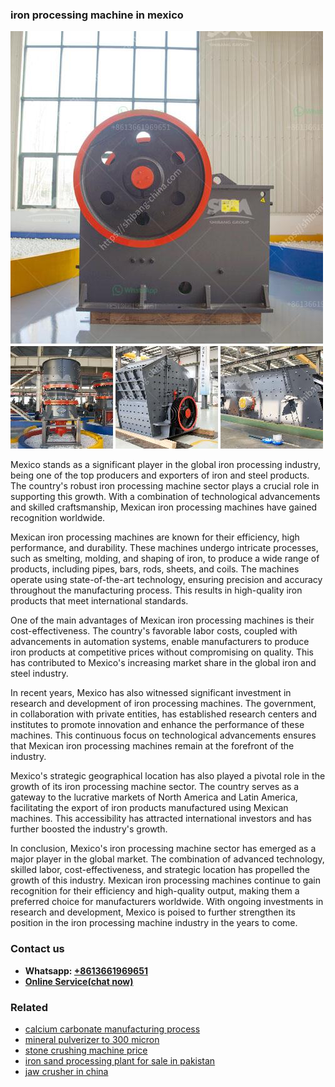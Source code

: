 <h3>iron processing machine in mexico</h3><img src='1708408239.jpg' alt=''><p>Mexico stands as a significant player in the global iron processing industry, being one of the top producers and exporters of iron and steel products. The country's robust iron processing machine sector plays a crucial role in supporting this growth. With a combination of technological advancements and skilled craftsmanship, Mexican iron processing machines have gained recognition worldwide.</p><p>Mexican iron processing machines are known for their efficiency, high performance, and durability. These machines undergo intricate processes, such as smelting, molding, and shaping of iron, to produce a wide range of products, including pipes, bars, rods, sheets, and coils. The machines operate using state-of-the-art technology, ensuring precision and accuracy throughout the manufacturing process. This results in high-quality iron products that meet international standards.</p><p>One of the main advantages of Mexican iron processing machines is their cost-effectiveness. The country's favorable labor costs, coupled with advancements in automation systems, enable manufacturers to produce iron products at competitive prices without compromising on quality. This has contributed to Mexico's increasing market share in the global iron and steel industry.</p><p>In recent years, Mexico has also witnessed significant investment in research and development of iron processing machines. The government, in collaboration with private entities, has established research centers and institutes to promote innovation and enhance the performance of these machines. This continuous focus on technological advancements ensures that Mexican iron processing machines remain at the forefront of the industry.</p><p>Mexico's strategic geographical location has also played a pivotal role in the growth of its iron processing machine sector. The country serves as a gateway to the lucrative markets of North America and Latin America, facilitating the export of iron products manufactured using Mexican machines. This accessibility has attracted international investors and has further boosted the industry's growth.</p><p>In conclusion, Mexico's iron processing machine sector has emerged as a major player in the global market. The combination of advanced technology, skilled labor, cost-effectiveness, and strategic location has propelled the growth of this industry. Mexican iron processing machines continue to gain recognition for their efficiency and high-quality output, making them a preferred choice for manufacturers worldwide. With ongoing investments in research and development, Mexico is poised to further strengthen its position in the iron processing machine industry in the years to come.</p><h3>Contact us</h3><ul><li><strong>Whatsapp:&nbsp;<a href="https://wa.me/8613661969651">+8613661969651</a></strong></li><li><a href="https://swt.shibang-china.com/?git&amp;zhl&amp;iron processing machine in mexico"><strong>Online Service(chat now)</strong></a></li></ul><h3>Related</h3><ul><li><a href='calcium carbonate manufacturing process.md'>calcium carbonate manufacturing process</a></li><li><a href='mineral pulverizer to 300 micron.md'>mineral pulverizer to 300 micron</a></li><li><a href='stone crushing machine price.md'>stone crushing machine price</a></li><li><a href='iron sand processing plant for sale in pakistan.md'>iron sand processing plant for sale in pakistan</a></li><li><a href='jaw crusher in china.md'>jaw crusher in china</a></li></ul>